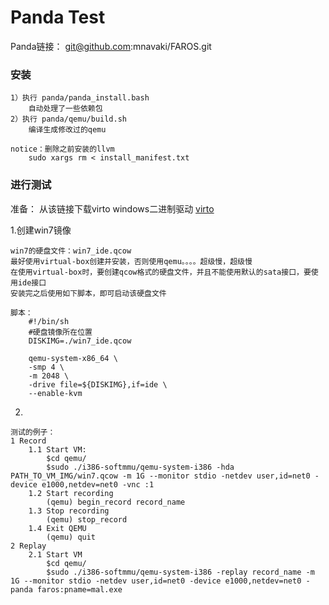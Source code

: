 # Panda Test

Panda链接： git@github.com:mnavaki/FAROS.git

### 安装

    1）执行 panda/panda_install.bash
        自动处理了一些依赖包
    2）执行 panda/qemu/build.sh
        编译生成修改过的qemu

    notice：删除之前安装的llvm
        sudo xargs rm < install_manifest.txt


### 进行测试
准备：
从该链接下载virto windows二进制驱动
[virto](https://docs.fedoraproject.org/en-US/quick-docs/creating-windows-virtual-machines-using-virtio-drivers/)

1.创建win7镜像

	win7的硬盘文件：win7_ide.qcow
	最好使用virtual-box创建并安装，否则使用qemu。。。。超级慢，超级慢
	在使用virtual-box时，要创建qcow格式的硬盘文件，并且不能使用默认的sata接口，要使用ide接口
	安装完之后使用如下脚本，即可启动该硬盘文件

    脚本：
		#!/bin/sh
		#硬盘镜像所在位置
		DISKIMG=./win7_ide.qcow

		qemu-system-x86_64 \
		-smp 4 \
		-m 2048 \
		-drive file=${DISKIMG},if=ide \
		--enable-kvm

2.


    测试的例子：
    1 Record
        1.1 Start VM:
            $cd qemu/
            $sudo ./i386-softmmu/qemu-system-i386 -hda PATH_TO_VM_IMG/win7.qcow -m 1G --monitor stdio -netdev user,id=net0 -device e1000,netdev=net0 -vnc :1
        1.2 Start recording
            (qemu) begin_record record_name
        1.3 Stop recording
            (qemu) stop_record
        1.4 Exit QEMU
            (qemu) quit
    2 Replay
        2.1 Start VM
            $cd qemu/
            $sudo ./i386-softmmu/qemu-system-i386 -replay record_name -m 1G --monitor stdio -netdev user,id=net0 -device e1000,netdev=net0 -panda faros:pname=mal.exe
